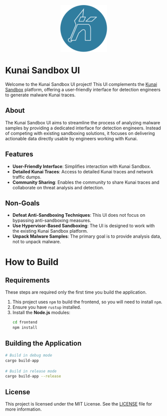 <div align="center"><img src="assets/logo.svg" width="150"/></div>

# Kunai Sandbox UI

Welcome to the Kunai Sandbox UI project! This UI complements the [Kunai Sandbox](https://github.com/kunai-project/sandbox) platform, offering a user-friendly interface for detection engineers to generate malware Kunai traces.

## About

The Kunai Sandbox UI aims to streamline the process of analyzing malware samples by providing a dedicated interface for detection engineers. Instead of competing with existing sandboxing solutions, it focuses on delivering actionable data directly usable by engineers working with Kunai.

## Features

- **User-Friendly Interface**: Simplifies interaction with Kunai Sandbox.
- **Detailed Kunai Traces**: Access to detailed Kunai traces and network traffic dumps.
- **Community Sharing**: Enables the community to share Kunai traces and collaborate on threat analysis and detection.

## Non-Goals

- **Defeat Anti-Sandboxing Techniques**: This UI does not focus on bypassing anti-sandboxing measures.
- **Use Hypervisor-Based Sandboxing**: The UI is designed to work with the existing Kunai Sandbox platform.
- **Unpack Malware Samples**: The primary goal is to provide analysis data, not to unpack malware.

# How to Build

## Requirements

These steps are required only the first time you build the application.

1. This project uses `npm` to build the frontend, so you will need to install `npm`.
2. Ensure you have `rustup` installed.
3. Install the **Node.js** modules:
   ```bash
   cd frontend
   npm install
   ```

## Building the Application

```bash
# Build in debug mode
cargo build-app

# Build in release mode
cargo build-app --release
```
    
## License

This project is licensed under the MIT License. See the [LICENSE](LICENSE) file for more information.
